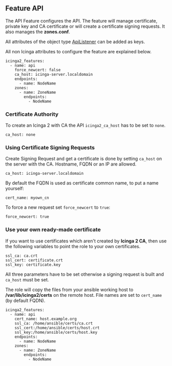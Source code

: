 ## Feature API

The API Feature configures the API. The feature will manage
certificate, private key and CA certificate or will create
a certificate signing requests. It also manages the **zones.conf**.

All attributes of the object type [ApiListener](https://icinga.com/docs/icinga-2/latest/doc/09-object-types/#apilistener) can be added as keys.

All non Icinga attributes to configure the feature are explained below.

```
icinga2_features:
  - name: api
    force_newcert: false
    ca_host: icinga-server.localdomain
    endpoints:
      - name: NodeName
    zones:
      - name: ZoneName
        endpoints:
          - NodeName
```

### Certificate Authority

To create an Icinga 2 with CA the API `icinga2_ca_host` has to be set to `none`.

```
ca_host: none
```

### Using Certificate Signing Requests

Create Signing Request and get a certificate is done by setting `ca_host` on
the server with the CA. Hostname, FQDN or an IP are allowed.

```
ca_host: icinga-server.localdomain
```

By default the FQDN is used as certificate common name, to put a name
yourself:

```
cert_name: myown_cn
```

To force a new request set `force_newcert` to `true`:

```
force_newcert: true
```

### Use your own ready-made certificate

If you want to use certificates which aren't created by **Icinga 2 CA**, then use
the following variables to point the role to your own certificates.

```
ssl_ca: ca.crt
ssl_cert: certificate.crt
ssl_key: certificate.key
```

All three parameters have to be set otherwise a signing request is built
and `ca_host` must be set.

The role will copy the files from your ansible working host to
**/var/lib/icinga2/certs** on the remote host. File names are
set to `cert_name` (by default FQDN).

```
icinga2_features:
  - name: api
    cert_name: host.example.org
    ssl_ca: /home/ansible/certs/ca.crt
    ssl_cert:/home/ansible/certs/host.crt
    ssl_key:/home/ansible/certs/host.key
    endpoints:
      - name: NodeName
    zones:
      - name: ZoneName
        endpoints:
          - NodeName
```
